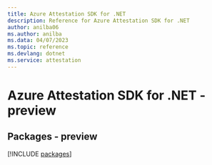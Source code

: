 ```yaml
---
title: Azure Attestation SDK for .NET
description: Reference for Azure Attestation SDK for .NET
author: anilba06
ms.author: anilba
ms.data: 04/07/2023
ms.topic: reference
ms.devlang: dotnet
ms.service: attestation
---
```

# Azure Attestation SDK for .NET - preview
## Packages - preview
[!INCLUDE [packages](attestation-index.md)]